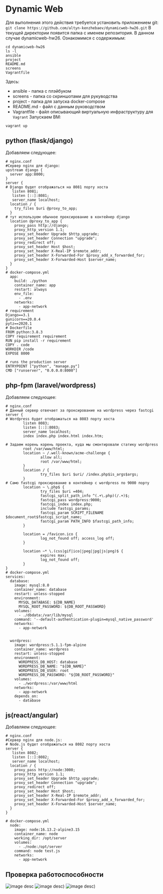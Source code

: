 # Dynamic Web
Для выполнения этого действия требуется установить приложением git:
`git clone https://github.com/altyn-kenzhebaev/dynamicweb-hw26.git`
В текущей директории появится папка с именем репозитория. В данном случае dynamicweb-hw26. Ознакомимся с содержимым:
```
cd dynamicweb-hw26
ls -l
ansible
project
README.md
screens
Vagrantfile
```
Здесь:
- ansible - папка с плэйбуком
- screens - папка со скриншотами для рукуводства
- project - папка для запуска docker-compose
- README.md - файл с данным руководством
- Vagrantfile - файл описывающий виртуальную инфраструктуру для `Vagrant`
Запускаем ВМ:
```
vagrant up
```

## python (flask/django) 
Добавляем следующее:
```
# nginx.conf
#Сервер nginx для django:
upstream django {
  server app:8000;
}
server {
# Django будет отображаться на 8081 порту хоста
   listen 8081;
   listen [::]:8081;   
   server_name localhost;
  location / {
    try_files $uri @proxy_to_app;
  }
# тут используем обычное проксирование в контейнер django
  location @proxy_to_app {
    proxy_pass http://django;
    proxy_http_version 1.1;
    proxy_set_header Upgrade $http_upgrade;
    proxy_set_header Connection "upgrade";
    proxy_redirect off;
    proxy_set_header Host $host;
    proxy_set_header X-Real-IP $remote_addr;
    proxy_set_header X-Forwarded-For $proxy_add_x_forwarded_for;
    proxy_set_header X-Forwarded-Host $server_name;
  }
}
# docker-compose.yml
  app:
    build: ./python
    container_name: app
    restart: always
    env_file:
      - .env
    networks:
      - app-network
# requirement
Django==3.1
gunicorn==20.0.4
pytz==2020.1
# Dockerfile
FROM python:3.8.3
COPY requirement requirement
RUN pip install -r requirement
COPY . code
WORKDIR /code
EXPOSE 8000

# runs the production server
ENTRYPOINT ["python", "manage.py"]
CMD ["runserver", "0.0.0.0:8000"]
```

##  php-fpm (laravel/wordpress)
 Добавляем следующее:
```
# nginx.conf
# Данный сервер отвечает за проксирование на wordpress через fastcgi
server {
# Wordpress будет отображаться на 8083 порту хоста
        listen 8083;
        listen [::]:8083;
        server_name localhost;
        index index.php index.html index.htm;

# Задаем корень корень проекта, куда мы смонтировали статику wordpress
        root /var/www/html;
        location ~ /.well-known/acme-challenge {
                allow all;
                root /var/www/html;
        }
        location / {
                try_files $uri $uri/ /index.php$is_args$args;
        }
# Само fastcgi проксирование в контейнер с wordpress по 9000 порту
        location ~ \.php$ {
                try_files $uri =404;
                fastcgi_split_path_info ^(.+\.php)(/.+)$;
                fastcgi_pass wordpress:9000;
                fastcgi_index index.php;
                include fastcgi_params;
                fastcgi_param SCRIPT_FILENAME $document_root$fastcgi_script_name;
                fastcgi_param PATH_INFO $fastcgi_path_info;
        }

        location = /favicon.ico {
                log_not_found off; access_log off;
        }

        location ~* \.(css|gif|ico|jpeg|jpg|js|png)$ {
                expires max;
                log_not_found off;
        }
}
# docker-compose.yml
services:
  database:
    image: mysql:8.0
    container_name: database
    restart: unless-stopped
    environment:
      MYSQL_DATABASE: ${DB_NAME}
      MYSQL_ROOT_PASSWORD: ${DB_ROOT_PASSWORD}
    volumes:
      - ./dbdata:/var/lib/mysql
    command: '--default-authentication-plugin=mysql_native_password'
    networks:
      - app-network


  wordpress:
    image: wordpress:5.1.1-fpm-alpine
    container_name: wordpress
    restart: unless-stopped
    environment:
      WORDPRESS_DB_HOST: database
      WORDPRESS_DB_NAME: "${DB_NAME}"
      WORDPRESS_DB_USER: root
      WORDPRESS_DB_PASSWORD: "${DB_ROOT_PASSWORD}"
    volumes:
      - ./wordpress:/var/www/html
    networks:
      - app-network
    depends_on:
      - database
```

##  js(react/angular)
Добавляем следующее:
```
# nginx.conf
#Сервер nginx для node.js:
# Node.js будет отображаться на 8082 порту хоста
server {
   listen 8082;
   listen [::]:8082;   
   server_name localhost;
  location / {
    proxy_pass http://node:3000;
    proxy_http_version 1.1;
    proxy_set_header Upgrade $http_upgrade;
    proxy_set_header Connection "upgrade";
    proxy_redirect off;
    proxy_set_header Host $host;
    proxy_set_header X-Real-IP $remote_addr;
    proxy_set_header X-Forwarded-For $proxy_add_x_forwarded_for;
    proxy_set_header X-Forwarded-Host $server_name;
  }
}

# docker-compose.yml
  node:
    image: node:16.13.2-alpine3.15
    container_name: node
    working_dir: /opt/server
    volumes:
      - ./node:/opt/server
    command: node test.js
    networks:
      - app-network
```
## Проверка работоспособности
![image desc](./screens/8081.png)
![image desc](./screens/8082.png))
![image desc](./screens/8083.png))